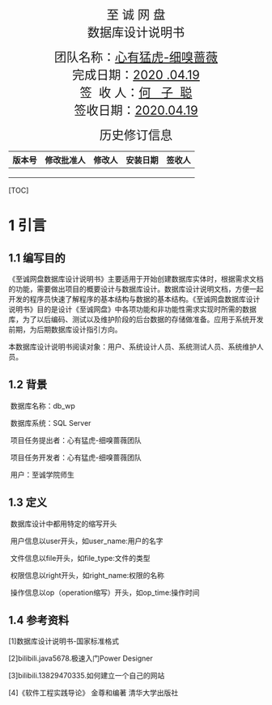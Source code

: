 











<font size=5><center>至 诚 网 盘</center></font>
<font size=5><center>数据库设计说明书</center></font>

<font size=5><center>团队名称：<u>心有猛虎-细嗅蔷薇</u></center></font>
<font size=5><center>完成日期：<u>2020 .04.19</u></center></font></font>
<font size=5><center>签  收 人：<u>何   子  聪</u></center></font>
<font size=5><center>签收日期：<u>2020.04.19</u></center></font>

<div style="page-break-after:always;"></div>

<font size=5><center>历史修订信息</center></font>

| 版本号 | 修改批准人 | 修改人 | 安装日期 | 签收人 |
| :----: | :--------: | :----: | :------: | :----: |
|        |            |        |          |        |
|        |            |        |          |        |
|        |            |        |          |        |

<div style="page-break-after:always;"></div>

[TOC]


<div style="page-break-after:always;"></div>

# 1 引言

## 1.1 编写目的
​	《至诚网盘数据库设计说明书》主要适用于开始创建数据库实体时，根据需求文档的功能，需要做出项目的概要设计与数据库设计。数据库设计说明文档，方便一起开发的程序员快速了解程序的基本结构与数据的基本结构。《至诚网盘数据库设计说明书》目的是设计《至诚网盘》中各项功能和非功能性需求实现时所需的数据库，为了以后编码、测试以及维护阶段的后台数据的存储做准备。应用于系统开发前期，为后期数据库设计指引方向。

​	本数据库设计说明书阅读对象：用户、系统设计人员、系统测试人员、系统维护人员。

## 1.2 背景

​		数据库名称：db_wp

​		数据库系统：SQL Server

​		项目任务提出者：心有猛虎-细嗅蔷薇团队

​		项目任务开发者：心有猛虎-细嗅蔷薇团队

​		用户：至诚学院师生

## 1.3 定义
​		数据库设计中都用特定的缩写开头 

​		用户信息以user开头，如user_name:用户的名字

​		文件信息以file开头，如file_type:文件的类型

​		权限信息以right开头，如right_name:权限的名称

​		操作信息以op（operation缩写）开头，如op_time:操作时间

## 1.4 参考资料

[1]数据库设计说明书-国家标准格式

[2]bilibili.java5678.极速入门Power Designer

[3]bilibili.13829470335.如何建立一个自己的网站 

[4]《软件工程实践导论》 金尊和编著 清华大学出版社
